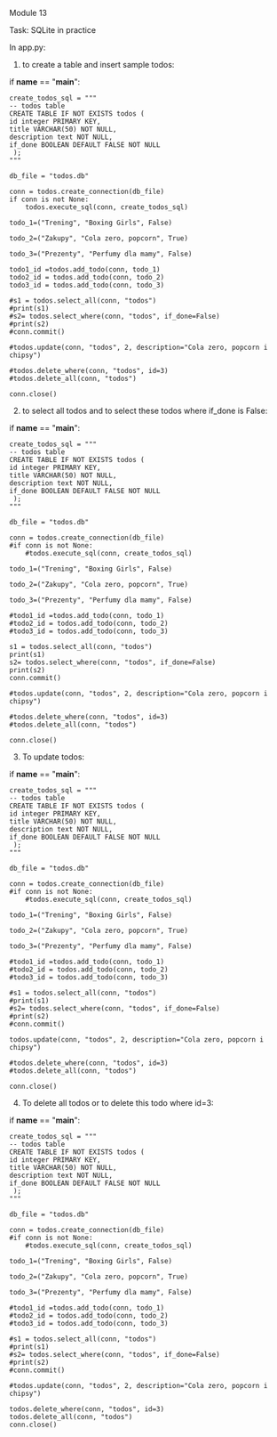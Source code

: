 Module 13

Task: SQLite in practice

In app.py:

1. to create a table and insert sample todos:

if __name__ == "__main__":
     
    create_todos_sql = """
    -- todos table
    CREATE TABLE IF NOT EXISTS todos (
    id integer PRIMARY KEY,
    title VARCHAR(50) NOT NULL,
    description text NOT NULL,
    if_done BOOLEAN DEFAULT FALSE NOT NULL
     );
    """

    db_file = "todos.db"
    
    conn = todos.create_connection(db_file)
    if conn is not None:
        todos.execute_sql(conn, create_todos_sql)

    todo_1=("Trening", "Boxing Girls", False)

    todo_2=("Zakupy", "Cola zero, popcorn", True)

    todo_3=("Prezenty", "Perfumy dla mamy", False)

    todo1_id =todos.add_todo(conn, todo_1)
    todo2_id = todos.add_todo(conn, todo_2)
    todo3_id = todos.add_todo(conn, todo_3)
    
    #s1 = todos.select_all(conn, "todos")
    #print(s1)
    #s2= todos.select_where(conn, "todos", if_done=False)
    #print(s2)
    #conn.commit()
    
    #todos.update(conn, "todos", 2, description="Cola zero, popcorn i chipsy")
    
    #todos.delete_where(conn, "todos", id=3)
    #todos.delete_all(conn, "todos")
    
    conn.close()
    
2. to select all todos and to select these todos where if_done is False:

if __name__ == "__main__":
     
    create_todos_sql = """
    -- todos table
    CREATE TABLE IF NOT EXISTS todos (
    id integer PRIMARY KEY,
    title VARCHAR(50) NOT NULL,
    description text NOT NULL,
    if_done BOOLEAN DEFAULT FALSE NOT NULL
     );
    """

    db_file = "todos.db"
    
    conn = todos.create_connection(db_file)
    #if conn is not None:
        #todos.execute_sql(conn, create_todos_sql)

    todo_1=("Trening", "Boxing Girls", False)

    todo_2=("Zakupy", "Cola zero, popcorn", True)

    todo_3=("Prezenty", "Perfumy dla mamy", False)

    #todo1_id =todos.add_todo(conn, todo_1)
    #todo2_id = todos.add_todo(conn, todo_2)
    #todo3_id = todos.add_todo(conn, todo_3)
    
    s1 = todos.select_all(conn, "todos")
    print(s1)
    s2= todos.select_where(conn, "todos", if_done=False)
    print(s2)
    conn.commit()
    
    #todos.update(conn, "todos", 2, description="Cola zero, popcorn i chipsy")
    
    #todos.delete_where(conn, "todos", id=3)
    #todos.delete_all(conn, "todos")
    
    conn.close()
    
3. To update todos:

if __name__ == "__main__":
     
    create_todos_sql = """
    -- todos table
    CREATE TABLE IF NOT EXISTS todos (
    id integer PRIMARY KEY,
    title VARCHAR(50) NOT NULL,
    description text NOT NULL,
    if_done BOOLEAN DEFAULT FALSE NOT NULL
     );
    """

    db_file = "todos.db"
    
    conn = todos.create_connection(db_file)
    #if conn is not None:
        #todos.execute_sql(conn, create_todos_sql)

    todo_1=("Trening", "Boxing Girls", False)

    todo_2=("Zakupy", "Cola zero, popcorn", True)

    todo_3=("Prezenty", "Perfumy dla mamy", False)

    #todo1_id =todos.add_todo(conn, todo_1)
    #todo2_id = todos.add_todo(conn, todo_2)
    #todo3_id = todos.add_todo(conn, todo_3)
    
    #s1 = todos.select_all(conn, "todos")
    #print(s1)
    #s2= todos.select_where(conn, "todos", if_done=False)
    #print(s2)
    #conn.commit()
    
    todos.update(conn, "todos", 2, description="Cola zero, popcorn i chipsy")
    
    #todos.delete_where(conn, "todos", id=3)
    #todos.delete_all(conn, "todos")
    
    conn.close()
    
4. To delete all todos or to delete this todo where id=3:

if __name__ == "__main__":
     
    create_todos_sql = """
    -- todos table
    CREATE TABLE IF NOT EXISTS todos (
    id integer PRIMARY KEY,
    title VARCHAR(50) NOT NULL,
    description text NOT NULL,
    if_done BOOLEAN DEFAULT FALSE NOT NULL
     );
    """
    
    db_file = "todos.db"
    
    conn = todos.create_connection(db_file)
    #if conn is not None:
        #todos.execute_sql(conn, create_todos_sql)

    todo_1=("Trening", "Boxing Girls", False)

    todo_2=("Zakupy", "Cola zero, popcorn", True)

    todo_3=("Prezenty", "Perfumy dla mamy", False)

    #todo1_id =todos.add_todo(conn, todo_1)
    #todo2_id = todos.add_todo(conn, todo_2)
    #todo3_id = todos.add_todo(conn, todo_3)
    
    #s1 = todos.select_all(conn, "todos")
    #print(s1)
    #s2= todos.select_where(conn, "todos", if_done=False)
    #print(s2)
    #conn.commit()
    
    #todos.update(conn, "todos", 2, description="Cola zero, popcorn i chipsy")

    todos.delete_where(conn, "todos", id=3)
    todos.delete_all(conn, "todos")
    conn.close()
